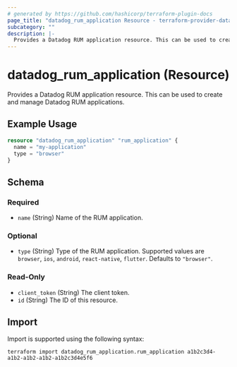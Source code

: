 ```yaml
---
# generated by https://github.com/hashicorp/terraform-plugin-docs
page_title: "datadog_rum_application Resource - terraform-provider-datadog"
subcategory: ""
description: |-
  Provides a Datadog RUM application resource. This can be used to create and manage Datadog RUM applications.
---
```


# datadog_rum_application (Resource)

Provides a Datadog RUM application resource. This can be used to create and manage Datadog RUM applications.

## Example Usage

```terraform
resource "datadog_rum_application" "rum_application" {
  name = "my-application"
  type = "browser"
}
```

<!-- schema generated by tfplugindocs -->
## Schema

### Required

- `name` (String) Name of the RUM application.

### Optional

- `type` (String) Type of the RUM application. Supported values are `browser`, `ios`, `android`, `react-native`, `flutter`. Defaults to `"browser"`.

### Read-Only

- `client_token` (String) The client token.
- `id` (String) The ID of this resource.

## Import

Import is supported using the following syntax:

```shell
terraform import datadog_rum_application.rum_application a1b2c3d4-a1b2-a1b2-a1b2-a1b2c3d4e5f6
```
